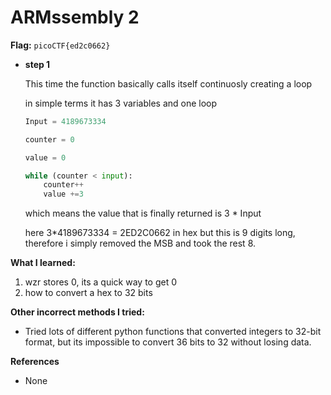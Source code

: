 # ARMssembly 2

**Flag:** `picoCTF{ed2c0662}`

- **step 1**

    This time the function basically calls itself continuosly creating a loop

    in simple terms it has 3 variables and one loop

    ```python
    Input = 4189673334

    counter = 0

    value = 0

    while (counter < input):
        counter++
        value +=3

    ```

    which means the value that is finally returned is 3 * Input

    here 3*4189673334 = 2ED2C0662 in hex but this is 9 digits long, therefore i simply removed the MSB and took the rest 8.


**What I learned:**

1. wzr stores 0, its a quick way to get 0
2. how to convert a hex to 32 bits

**Other incorrect methods I tried:**

- Tried lots of different python functions that converted integers to 32-bit format, but its impossible to convert 36 bits to 32 without losing data.

**References**

- None